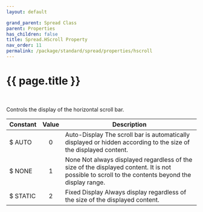```yaml
---
layout: default

grand_parent: Spread Class
parent: Properties
has_children: false
title: Spread.HScroll Property
nav_order: 11
permalink: /package/standard/spread/properties/hscroll
---
```

# {{ page.title }}
<br>

Controls the display of the horizontal scroll bar.

| Constant | Value | Description                                                                                                                                       |
|----------|:-----:|---------------------------------------------------------------------------------------------------------------------------------------------------|
| $ AUTO   |   0   | Auto-Display The scroll bar is automatically displayed or hidden according to the size of the displayed content.                                  |
| $ NONE   |   1   | None Not always displayed regardless of the size of the displayed content. It is not possible to scroll to the contents beyond the display range. |
| $ STATIC |   2   | Fixed Display Always display regardless of the size of the displayed content.                                                                     |